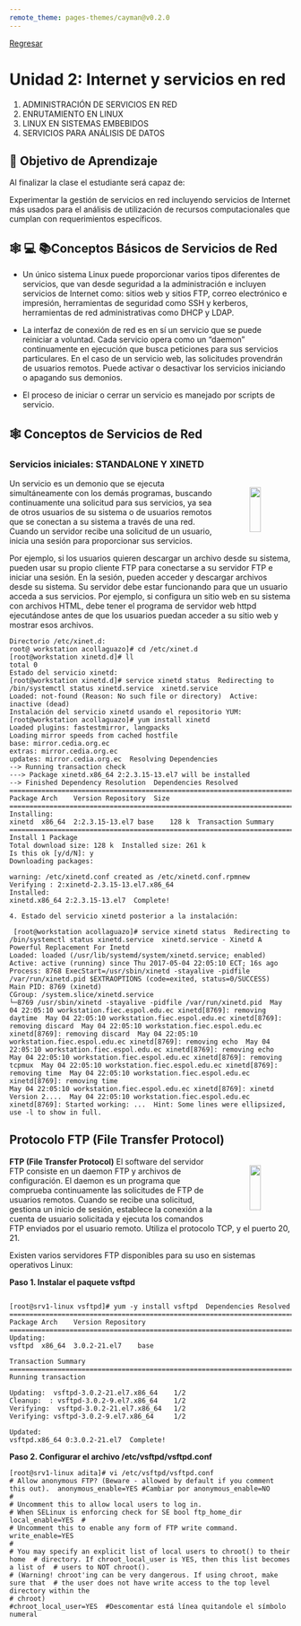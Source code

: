 ```yaml
---
remote_theme: pages-themes/cayman@v0.2.0
---
```

[Regresar](/Administracion-de-Sistemas-y-Servicios-en-Red/)

# Unidad 2: Internet y servicios en red
1. ADMINISTRACIÓN DE SERVICIOS EN RED
2. ENRUTAMIENTO EN LINUX
3. LINUX EN SISTEMAS EMBEBIDOS
4. SERVICIOS PARA ANÁLISIS DE DATOS


## 🎯 Objetivo de Aprendizaje

Al finalizar la clase el estudiante será capaz de:

Experimentar la gestión de servicios en red incluyendo servicios de Internet más usados  para el análisis de utilización de recursos computacionales que cumplan con  requerimientos específicos.

## 🕸️  💻 📚Conceptos Básicos de Servicios de Red

- Un único sistema Linux puede proporcionar varios tipos diferentes de servicios, que van desde seguridad a la  administración e incluyen servicios de Internet como: sitios web y sitios FTP, correo electrónico e impresión,  herramientas de seguridad como SSH y kerberos, herramientas de red administrativas como DHCP y LDAP.

- La interfaz de conexión de red es en sí un servicio que se puede reiniciar a voluntad. Cada servicio opera como un  “daemon” continuamente en ejecución que busca peticiones para sus servicios particulares. En el caso de un  servicio web, las solicitudes provendrán de usuarios remotos. Puede activar o desactivar los servicios iniciando  o apagando sus demonios.

- El proceso de iniciar o cerrar un servicio es manejado por scripts de servicio.

## 🕸️ Conceptos de Servicios de Red
### Servicios iniciales: **STANDALONE Y XINETD**

<p align="center">
  <img src="../imagenes/.png" style="width: 20%; height: 80px; float: right; padding: 15px;" alt=>
</p>


Un servicio es un demonio que se ejecuta simultáneamente con los demás  programas, buscando continuamente una solicitud para sus servicios, ya sea de  otros usuarios de su sistema o de usuarios remotos que se conectan a su sistema  a través de una red. Cuando un servidor recibe una solicitud de un usuario, inicia  una sesión para proporcionar sus servicios.

Por ejemplo, si los usuarios quieren descargar un archivo desde su sistema,  pueden usar su propio cliente FTP para conectarse a su servidor FTP e iniciar una  sesión. En la sesión, pueden acceder y descargar archivos desde su sistema. Su  servidor debe estar funcionando para que un usuario acceda a sus servicios. Por  ejemplo, si configura un sitio web en su sistema con archivos HTML, debe tener el  programa de servidor web httpd ejecutándose antes de que los usuarios puedan  acceder a su sitio web y mostrar esos archivos.


```
Directorio /etc/xinet.d:
root@ workstation acollaguazo]# cd /etc/xinet.d
[root@workstation xinetd.d]# ll
total 0
Estado del servicio xinetd:
[root@workstation xinetd.d]# service xinetd status  Redirecting to /bin/systemctl status xinetd.service  xinetd.service
Loaded: not-found (Reason: No such file or directory)  Active: inactive (dead)
Instalación del servicio xinetd usando el repositorio YUM:
[root@workstation acollaguazo]# yum install xinetd
Loaded plugins: fastestmirror, langpacks
Loading mirror speeds from cached hostfile
base: mirror.cedia.org.ec
extras: mirror.cedia.org.ec
updates: mirror.cedia.org.ec  Resolving Dependencies
--> Running transaction check
---> Package xinetd.x86_64 2:2.3.15-13.el7 will be installed
--> Finished Dependency Resolution  Dependencies Resolved
================================================================================
Package	Arch	Version	Repository	Size
================================================================================
Installing:
xinetd	x86_64	2:2.3.15-13.el7	base	128 k  Transaction Summary
================================================================================
Install 1 Package
Total download size: 128 k  Installed size: 261 k
Is this ok [y/d/N]: y
Downloading packages:

warning: /etc/xinetd.conf created as /etc/xinetd.conf.rpmnew  Verifying : 2:xinetd-2.3.15-13.el7.x86_64
Installed:
xinetd.x86_64 2:2.3.15-13.el7  Complete!

```

```
4. Estado del servicio xinetd posterior a la instalación: 

 [root@workstation acollaguazo]# service xinetd status  Redirecting to /bin/systemctl status xinetd.service  xinetd.service - Xinetd A Powerful Replacement For Inetd
Loaded: loaded (/usr/lib/systemd/system/xinetd.service; enabled)  Active: active (running) since Thu 2017-05-04 22:05:10 ECT; 16s ago  Process: 8768 ExecStart=/usr/sbin/xinetd -stayalive -pidfile
/var/run/xinetd.pid $EXTRAOPTIONS (code=exited, status=0/SUCCESS)  Main PID: 8769 (xinetd)
CGroup: /system.slice/xinetd.service
└─8769 /usr/sbin/xinetd -stayalive -pidfile /var/run/xinetd.pid  May 04 22:05:10 workstation.fiec.espol.edu.ec xinetd[8769]: removing daytime  May 04 22:05:10 workstation.fiec.espol.edu.ec xinetd[8769]: removing discard  May 04 22:05:10 workstation.fiec.espol.edu.ec xinetd[8769]: removing discard  May 04 22:05:10 workstation.fiec.espol.edu.ec xinetd[8769]: removing echo  May 04 22:05:10 workstation.fiec.espol.edu.ec xinetd[8769]: removing echo  May 04 22:05:10 workstation.fiec.espol.edu.ec xinetd[8769]: removing tcpmux  May 04 22:05:10 workstation.fiec.espol.edu.ec xinetd[8769]: removing time  May 04 22:05:10 workstation.fiec.espol.edu.ec xinetd[8769]: removing time
May 04 22:05:10 workstation.fiec.espol.edu.ec xinetd[8769]: xinetd Version 2....  May 04 22:05:10 workstation.fiec.espol.edu.ec xinetd[8769]: Started working: ...  Hint: Some lines were ellipsized, use -l to show in full.

````


## Protocolo FTP (File Transfer Protocol)

<p align="center">
  <img src="../imagenes/.png" style="width: 20%; height: 80px; float: right; padding: 15px;" alt=>
</p>

**FTP (File Transfer Protocol)**
El software del servidor FTP consiste en un daemon FTP y archivos de configuración. El daemon es un programa que comprueba continuamente las solicitudes de FTP de usuarios remotos. Cuando se recibe una solicitud, gestiona un inicio de sesión, establece la conexión a la cuenta de usuario solicitada y ejecuta los comandos FTP enviados por el usuario remoto. Utiliza el protocolo TCP, y el puerto 20, 21.

Existen varios servidores FTP disponibles para su uso en sistemas  operativos Linux:

**Paso 1. Instalar el paquete vsftpd**

```

[root@srv1-linux vsftpd]# yum -y install vsftpd  Dependencies Resolved
=========================================================================
Package	Arch	Version	Repository
=========================================================================
Updating:
vsftpd	x86_64	3.0.2-21.el7	base

Transaction Summary
=========================================================================
Running transaction

Updating:  vsftpd-3.0.2-21.el7.x86_64    1/2
Cleanup:  : vsftpd-3.0.2-9.el7.x86_64    1/2
Verifying:  vsftpd-3.0.2-21.el7.x86_64   1/2
Verifying: vsftpd-3.0.2-9.el7.x86_64     1/2

Updated:
vsftpd.x86_64 0:3.0.2-21.el7  Complete!

```

**Paso 2. Configurar el archivo /etc/vsftpd/vsftpd.conf**

```
[root@srv1-linux adita]# vi /etc/vsftpd/vsftpd.conf
# Allow anonymous FTP? (Beware - allowed by default if you comment this out).  anonymous_enable=YES	#Cambiar por anonymous_enable=NO
#
# Uncomment this to allow local users to log in.
# When SELinux is enforcing check for SE bool ftp_home_dir
local_enable=YES  #
# Uncomment this to enable any form of FTP write command.  write_enable=YES
#
# You may specify an explicit list of local users to chroot() to their home  # directory. If chroot_local_user is YES, then this list becomes a list of  # users to NOT chroot().
# (Warning! chroot'ing can be very dangerous. If using chroot, make sure that  # the user does not have write access to the top level directory within the
# chroot)
#chroot_local_user=YES	#Descomentar está línea quitandole el símbolo numeral

````


